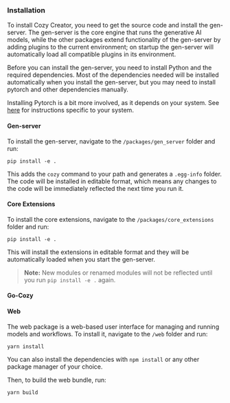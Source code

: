 ### Installation

To install Cozy Creator, you need to get the source code and install the gen-server. The gen-server is the core engine that runs the generative AI models, while the other packages extend functionality of the gen-server by adding plugins to the current environment; on startup the gen-server will automatically load all compatible plugins in its environment.

Before you can install the gen-server, you need to install Python and the required dependencies. Most of the dependencies needed will be installed automatically when you install the gen-server, but you may need to install pytorch and other dependencies manually.

Installing Pytorch is a bit more involved, as it depends on your system. See [here](https://pytorch.org/get-started/locally/) for instructions specific to your system.

#### Gen-server

To install the gen-server, navigate to the `/packages/gen_server` folder and run:
```
pip install -e .
```

This adds the `cozy` command to your path and generates a `.egg-info` folder. The code will be installed in editable format, which means any changes to the code will be immediately reflected the next time you run it.

#### Core Extensions

To install the core extensions, navigate to the `/packages/core_extensions` folder and run:
```
pip install -e .
```
This will install the extensions in editable format and they will be automatically loaded when you start the gen-server.

> **Note:** New modules or renamed modules will not be reflected until you run `pip install -e .` again.


#### Go-Cozy
<!-- TODO: add instructions for installing go-cozy -->

#### Web
The web package is a web-based user interface for managing and running models and workflows. To install it, navigate to the `/web` folder and run:
```
yarn install
```
You can also install the dependencies with `npm install` or any other package manager of your choice.


Then, to build the web bundle, run:
```
yarn build
```
